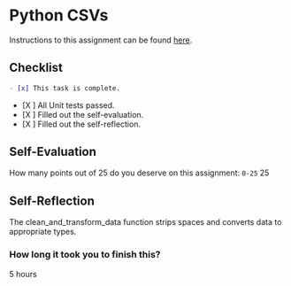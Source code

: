 # Python CSVs

Instructions to this assignment can be found [here](https://it3038c.github.io/modules/11/python-csv).

## Checklist

```md
- [x] This task is complete.
```

- [X ] All Unit tests passed.
- [X ] Filled out the self-evaluation.
- [X ] Filled out the self-reflection.

## Self-Evaluation

How many points out of 25 do you deserve on this assignment: `0-25`
25
## Self-Reflection
<!-- What did you learn that you found interesting -->
 The clean_and_transform_data function strips spaces and converts data to appropriate types.
### How long it took you to finish this?
5 hours
